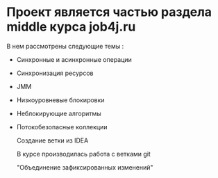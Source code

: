 # Проект является частью раздела middle курса job4j.ru
В нем рассмотрены следующие темы :
 - Синхронные и асинхронные операции
 - Синхронизация ресурсов
 - JMM
 - Низкоуровневые блокировки
 - Неблокирующие алгоритмы
 - Потокобезопасные коллекции
 
   Создание ветки из IDEA
 
   В курсе производилась работа с ветками git
 
   "Объединение зафиксированных изменений"